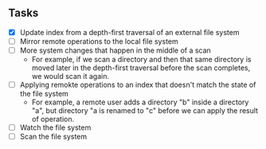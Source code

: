 ## Tasks
* [x] Update index from a depth-first traversal of an external file system
* [ ] Mirror remote operations to the local file system
* [ ] More system changes that happen in the middle of a scan
  * For example, if we scan a directory and then that same directory is moved later in the depth-first traversal before the scan completes, we would scan it again.
* [ ] Applying remokte operations to an index that doesn't match the state of the file system
  * For example, a remote user adds a directory "b" inside a directory "a", but directory "a is renamed to "c" before we can apply the result of operation.
* [ ] Watch the file system
* [ ] Scan the file system
